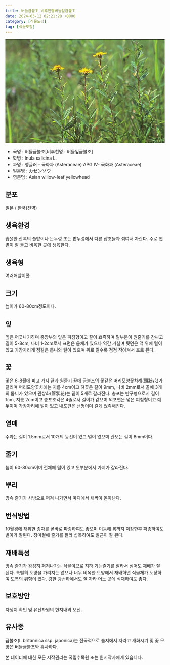```yaml
---
title: 버들금불초_비추천명버들잎금불초
date: 2024-03-12 02:21:28 +0800
category: [식물도감]
tag: [식물도감]
---
```




![버들금불초[비추천명 : 버들잎금불초]](/assets/img/fileUpload/plants/basic/Compositae/Inula/9825/9825_1_th2.jpg)
- 국명 : 버들금불초[비추천명 : 버들잎금불초]
- 학명 : Inula salicina L.
- 과명 : 앵글러 - 국화과 (Asteraceae) APG Ⅳ- 국화과 (Asteraceae)
- 일본명 : カゼンソウ
- 영문명 : Asian willow-leaf yellowhead


## 분포
일본 / 한국(전역) 
## 생육환경
습윤한 산록의 플밭이나 논두렁 또는 밭두렁에서 다른 잡초들과 섞여서 자란다. 주로 햇볕이 잘 들고 비옥한 곳에 생육한다.
## 생육형
여러해살이풀 
## 크기
높이가 60-80cm정도이다.
## 잎
잎은 어긋나기하며 중앙부의 잎은 피침형이고 끝이 뾰족하며 밑부분이 원줄기를 감싸고 길이 5-8cm, 나비 1-2cm로서 표면은 윤채가 있으나 약간 거칠며 뒷면은 맥 위에 털이 있고 가장자리게 점같은 톱니와 털이 있으며 위로 갈수록 점점 작아져서 포로 된다.
## 꽃
꽃은 6-8월에 피고 가지 끝과 원줄기 끝에 금불초의 꽃같은 머리모양꽃차례(頭狀花)가 달리며 머리모양꽃차례는 지름 4cm이고 혀꽃은 길이 9mm, 나비 2mm로서 끝에 3개의 톱니가 있으며 관상화(管狀花)는 끝이 5개로 갈라진다. 총포는 반구형으로서 길이 1cm, 지름 2cm이고 총포조각은 4줄로서 길이가 같으며 외포편은 넓은 피침형이고 예두이며 가장자리에 털이 있고 내포편은 선형이며 길게 뾰족해진다.
## 열매
수과는 길이 1.5mm로서 10개의 능선이 있고 털이 없으며 관모는 길이 8mm이다.
## 줄기
높이 60-80cm이며 전체에 털이 있고 윗부분에서 가지가 갈라진다.
## 뿌리
땅속 줄기가 사방으로 퍼져 나가면서 마디에서 새싹이 돋아난다.
## 번식방법
10월경에 채취한 종자를 곧바로 파종하여도 좋으며 이듬해 봄까지 저장한후 파종하여도 발아가 잘된다. 장마철에 줄기를 잘라 삽목하여도 발근이 잘 된다.
## 재배특성
땅속 줄기가 왕성히 퍼져나가는 식물이므로 지하 기는줄기를 잘라서 심어도 재배가 잘 된다. 특별히 토양을 가리지는 않으나 너무 비옥한 토양에서 재배하면 식물체가 도장하여 도복의 위험이 있다. 강한 광선하에서도 잘 자라 어느 곳에 식재하여도 좋다.
## 보호방안
자생지 확인 및 유전자원의 현지내외 보전.
## 유사종
금불초(I. britannica ssp. japonica)는 전국적으로 습지에서 자라고 개화시기 및 꽃 모양은 버들금불초와 흡사하다.






본 데이터에 대한 모든 저작권리는 국립수목원 또는 원저작자에게 있습니다.

